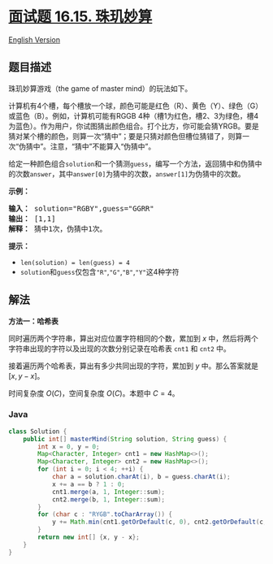 # [面试题 16.15. 珠玑妙算](https://leetcode.cn/problems/master-mind-lcci)

[English Version](/lcci/16.15.Master%20Mind/README_EN.md)

## 题目描述

<!-- 这里写题目描述 -->
<p>珠玑妙算游戏（the game of master mind）的玩法如下。</p>
<p>计算机有4个槽，每个槽放一个球，颜色可能是红色（R）、黄色（Y）、绿色（G）或蓝色（B）。例如，计算机可能有RGGB 4种（槽1为红色，槽2、3为绿色，槽4为蓝色）。作为用户，你试图猜出颜色组合。打个比方，你可能会猜YRGB。要是猜对某个槽的颜色，则算一次“猜中”；要是只猜对颜色但槽位猜错了，则算一次“伪猜中”。注意，“猜中”不能算入“伪猜中”。</p>
<p>给定一种颜色组合<code>solution</code>和一个猜测<code>guess</code>，编写一个方法，返回猜中和伪猜中的次数<code>answer</code>，其中<code>answer[0]</code>为猜中的次数，<code>answer[1]</code>为伪猜中的次数。</p>
<p><strong>示例：</strong></p>
<pre><strong>输入：</strong> solution="RGBY",guess="GGRR"
<strong>输出：</strong> [1,1]
<strong>解释：</strong> 猜中1次，伪猜中1次。
</pre>
<p><strong>提示：</strong></p>
<ul>
<li><code>len(solution) = len(guess) = 4</code></li>
<li><code>solution</code>和<code>guess</code>仅包含<code>"R"</code>,<code>"G"</code>,<code>"B"</code>,<code>"Y"</code>这4种字符</li>
</ul>

## 解法

**方法一：哈希表**

同时遍历两个字符串，算出对应位置字符相同的个数，累加到 $x$ 中，然后将两个字符串出现的字符以及出现的次数分别记录在哈希表 `cnt1` 和 `cnt2` 中。

接着遍历两个哈希表，算出有多少共同出现的字符，累加到 $y$ 中。那么答案就是 $[x, y - x]$。

时间复杂度 $O(C)$，空间复杂度 $O(C)$。本题中 $C=4$。

### **Java**

```java
class Solution {
    public int[] masterMind(String solution, String guess) {
        int x = 0, y = 0;
        Map<Character, Integer> cnt1 = new HashMap<>();
        Map<Character, Integer> cnt2 = new HashMap<>();
        for (int i = 0; i < 4; ++i) {
            char a = solution.charAt(i), b = guess.charAt(i);
            x += a == b ? 1 : 0;
            cnt1.merge(a, 1, Integer::sum);
            cnt2.merge(b, 1, Integer::sum);
        }
        for (char c : "RYGB".toCharArray()) {
            y += Math.min(cnt1.getOrDefault(c, 0), cnt2.getOrDefault(c, 0));
        }
        return new int[] {x, y - x};
    }
}
```
